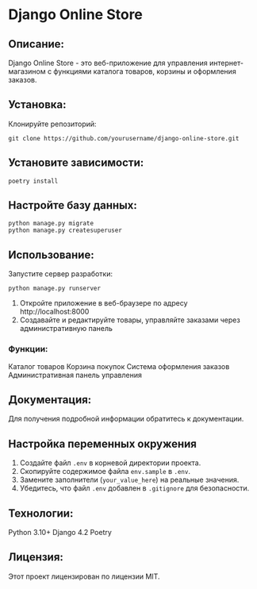 # Django Online Store

## Описание:

Django Online Store - это веб-приложение для управления интернет-магазином с функциями каталога товаров, корзины и
оформления заказов.

## Установка:

Клонируйте репозиторий:

```
git clone https://github.com/yourusername/django-online-store.git
```

## Установите зависимости:

```
poetry install
```

## Настройте базу данных:

```
python manage.py migrate
python manage.py createsuperuser
```

## Использование:

Запустите сервер разработки:

```
python manage.py runserver
```

1. Откройте приложение в веб-браузере по адресу http://localhost:8000
2. Создавайте и редактируйте товары, управляйте заказами через административную панель

### Функции:

Каталог товаров
Корзина покупок
Система оформления заказов
Административная панель управления

## Документация:

Для получения подробной информации обратитесь к документации.

## Настройка переменных окружения

1. Создайте файл `.env` в корневой директории проекта.
2. Скопируйте содержимое файла `env.sample` в `.env`.
3. Замените заполнители (`your_value_here`) на реальные значения.
4. Убедитесь, что файл `.env` добавлен в `.gitignore` для безопасности.

## Технологии:

Python 3.10+
Django 4.2
Poetry

## Лицензия:

Этот проект лицензирован по лицензии MIT.